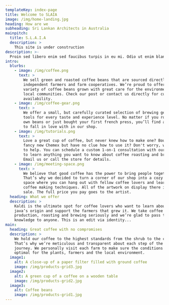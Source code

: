 ```yaml
---
templateKey: index-page
title: Welcome to SLAIA
image: /img/home-landing.jpg
heading: How are we
subheading: Sri Lankan Architects in Australia
mainpitch:
  title: S.L.A.I.A
  description: >
    This site is under construction
description: >-
  Proin sed libero enim sed faucibus turpis in eu mi. Odio ut enim blandit volutpat. Libero volutpat sed cras ornare. Est ultricies integer quis auctor elit sed vulputate mi. Eget sit amet tellus cras adipiscing enim eu turpis. Eget nunc scelerisque viverra mauris in aliquam. Aliquet porttitor lacus luctus accumsan tortor posuere. Mauris augue neque gravida in. Erat velit scelerisque in dictum non consectetur. Vitae suscipit tellus mauris a. Aliquet eget sit amet tellus cras adipiscing. Porta nibh venenatis cras sed. Felis eget nunc lobortis mattis aliquam. Id semper risus in hendrerit gravida. Pharetra sit amet aliquam id diam maecenas ultricies mi.
intro:
  blurbs:
    - image: /img/coffee.png
      text: >
        We sell green and roasted coffee beans that are sourced directly from
        independent farmers and farm cooperatives. We’re proud to offer a
        variety of coffee beans grown with great care for the environment and
        local communities. Check our post or contact us directly for current
        availability.
    - image: /img/coffee-gear.png
      text: >
        We offer a small, but carefully curated selection of brewing gear and
        tools for every taste and experience level. No matter if you roast your
        own beans or just bought your first french press, you’ll find a gadget
        to fall in love with in our shop.
    - image: /img/tutorials.png
      text: >
        Love a great cup of coffee, but never knew how to make one? Bought a
        fancy new Chemex but have no clue how to use it? Don't worry, we’re here
        to help. You can schedule a custom 1-on-1 consultation with our baristas
        to learn anything you want to know about coffee roasting and brewing.
        Email us or call the store for details.
    - image: /img/meeting-space.png
      text: >
        We believe that good coffee has the power to bring people together.
        That’s why we decided to turn a corner of our shop into a cozy meeting
        space where you can hang out with fellow coffee lovers and learn about
        coffee making techniques. All of the artwork on display there is for
        sale. The full price you pay goes to the artist.
  heading: What we offer
  description: >
    Kaldi is the ultimate spot for coffee lovers who want to learn about their
    java’s origin and support the farmers that grew it. We take coffee
    production, roasting and brewing seriously and we’re glad to pass that
    knowledge to anyone. This is an edit via identity...
main:
  heading: Great coffee with no compromises
  description: >
    We hold our coffee to the highest standards from the shrub to the cup.
    That’s why we’re meticulous and transparent about each step of the coffee’s
    journey. We personally visit each farm to make sure the conditions are
    optimal for the plants, farmers and the local environment.
  image1:
    alt: A close-up of a paper filter filled with ground coffee
    image: /img/products-grid3.jpg
  image2:
    alt: A green cup of a coffee on a wooden table
    image: /img/products-grid2.jpg
  image3:
    alt: Coffee beans
    image: /img/products-grid1.jpg
---
```


